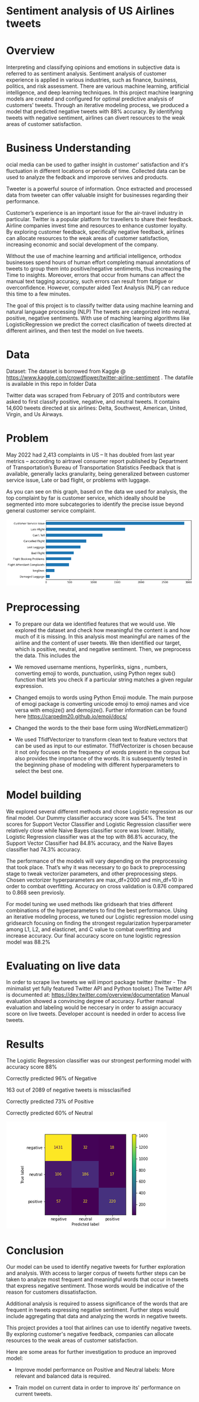 # Sentiment analysis of US Airlines tweets


# Overview

Interpreting and classifying opinions and emotions in subjective data is referred to as sentiment analysis. Sentiment analysis of customer experience is applied in various industries, such as finance, business, politics, and risk assessment. There are various machine learning, artificial intelligence, and deep learning techniques. In this project machine leargning models are created and configured for optimal predictive analysis of customers' tweets. Through an iterative modeling process, we produced a model that predicted negative tweets with 88% accuracy. By identifying tweets with negative sentiment, airlines can divert resources to the weak areas of customer satisfaction.

# Business Understanding

ocial media can be used to gather insight in customer' satisfaction and it's fluctuation in different locations or periods of time. Collected data can be used to analyze the fedback and imporove servives and products.

Tweeter is a powerful source of information. Once extracted and processed data from tweeter can offer valuable insight for businesses regarding their performance.

Customer’s experience is an important issue for the air-travel industry in particular. Twitter is a popular platform for travellers to share their feedback. Airline companies invest time and resources to enhance customer loyalty. By exploring customer feedback, specifically negative feedback, airlines can allocate resources to the weak areas of customer satisfaction, increasing economic and social development of the company.

Without the use of machine learning and artificial intelligence, orthodox businesses spend hours of human effort completing manual annotations of tweets to group them into positive/negative sentiments, thus increasing the Time to insights. Moreover, errors that occur from humans can affect the manual text tagging accuracy, such errors can result from fatigue or overconfidence. However, computer aided Text Analysis (NLP) can reduce this time to a few minutes.

The goal of this project is to classify twitter data using machine learning and natural language processing (NLP) The tweets are categorized into neutral, positive, negative sentiments. With use of maching learning algorithms like LogisticRegression we  predict the correct clasification of tweets directed at different airlines, and then test the model on live tweets.

# Data

Dataset: The dataset is borrowed from Kaggle @ https://www.kaggle.com/crowdflower/twitter-airline-sentiment . The datafile is available in this repo in folder Data

Twitter data was scraped from February of 2015 and contributors were asked to first classify positive, negative, and neutral tweets. It contains 14,600 tweets directed at six airlines: Delta, Southwest, American, United, Virgin, and Us Airways.

# Problem

May 2022 had 2,413 complaints in US – It has doubled from last year metrics – according to airtravel consumer report published by Department of Transportation’s Bureau of Transportation Statistics Feedback that is available, generally lacks granularity, being generalized between customer service issue, Late or bad flight, or problems with luggage.

As you can see on this graph, based on the data we used for analysis, the top complaint by far is customer service, which ideally should be segmented into more subcategories to identify the precise issue beyond general customer service complaint.

![Negative reasons](./Visualizations/reason1.png)


# Preprocessing

-	To prepare our data we identified features that we would use. We explored the dataset and check how meaningful the content is and how much of it is missing. In this analysis most meaningful are names of the airline and the content of user tweets.  We then identified our target, which is positive, neutral, and negative sentiment. Then, we preprocess the data. This includes the 

-	We removed username mentions, hyperlinks, signs , numbers, converting emoji to words, punctuation, using Python regex sub() function that lets you check if a particular string matches a given regular expression.

-	Changed emojis to words using Python Emoji module. The main purpose of emogi package is converting unicode emoji to emoji names and vice versa with emojize() and demojize(). Further information can be found here https://carpedm20.github.io/emoji/docs/

-	 Changed the words to the their base form using WordNetLemmatizer()

-  We used TfidfVectorizer to transform clean text to feature vectors that can be used as input to our estimator. TfidfVectorizer is chosen because it not only focuses on the frequency of words present in the corpus but also provides the importance of the words. It is subsequently tested in the beginning phase of modeling with different hyperparameters to select the best one.


# Model building

We explored several different methods and chose Logistic regression as our final model. Our Dummy classifier accuracy score was 54%. The test scores for Support Vector Classifier and Logistic Regression classifier were relatively close while Naive Bayes classifier score was lower. Initially, Logistic Regression classifier was at the top with 86.8% accuracy, the Support Vector Classifier had 84.8% accuracy, and the Naive Bayes classifier had 74.3% accuracy.

The performance of the models will vary depending on the preprocessing that took place. That’s why it was necessary to go back to preprocessing stage to tweak vectorizer parameters, and other preprocessing steps. Chosen vectorizer hyperparameters are max_df=2000 and min_df=10 in order to combat overfitting. Accuracy on cross validation is 0.876 compared to 0.868 seen previosly. 

For model tuning we used methods like gridsearh that tries different combinations of the hyperparameters to find the best performance. Using an iterative modeling process, we tuned our Logistic regression model using gridsearch focusing on finding the strongest regularization hyperparameter among L1, L2, and elasticnet, and C value to combat overfitting and increase accuracy. Our final accuracy score on tune logistic regression model was 88.2%


# Evaluating on live data

In order to scrape live tweets we will import package twitter (twitter - The minimalist yet fully featured Twitter API and Python toolset.) The Twitter API is documented at: https://dev.twitter.com/overview/documentation
Manual evaluation showed
a convincing degree of accuracy. Further manual evaluation and labeling would be neccesary in order to assign accuracy score on live tweets.
Developer account is needed in order to access live tweets.


# Results

The Logistic Regression classifier was our strongest performing model with accuracy score 88%

Correctly predicted 96% of Negative

163 out of 2089 of negative tweets is missclasified

Correctly predicted 73% of Positive

Correctly predicted 60% of Neutral

![Confusion Matrix](./Visualizations/confusion.png)


# Conclusion

Our model can be used to identify negative tweets for further exploration and analysis. With access to larger corpus of tweets further steps can be taken to analyze most frequent and meaningful words that occur in tweets that express negative sentiment. Those words would be indicative of the reason for customers dissatisfaction.

Additional analysis is required to assess significance of the words that are frequent in tweets expressing negative sentiment. Further steps would include aggregating that data and analyzing the words in negative tweets.

This project provides a tool that airlines can use to identify negative tweets. By exploring customer's negative feedback, companies can allocate resources to the weak areas of customer satisfaction.

Here are some areas for further investigation to produce an improved model:

- Improve model performance on Positive and Neutral labels: More relevant and balanced data is required.

- Train model on current data in order to improve its' performance on current tweets.
